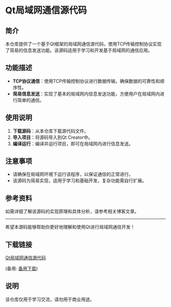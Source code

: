 # Qt局域网通信源代码

## 简介
本仓库提供了一个基于Qt框架的局域网通信源代码，使用TCP传输控制协议实现了简易的信息发送功能。该源码适用于学习和开发基于局域网的通信应用。

## 功能描述
- **TCP协议通信**：使用TCP传输控制协议进行数据传输，确保数据的可靠性和顺序性。
- **简易信息发送**：实现了基本的局域网内信息发送功能，方便用户在局域网内进行简单的通信。

## 使用说明
1. **下载源码**：从本仓库下载源代码文件。
2. **导入项目**：将源码导入到Qt Creator中。
3. **编译运行**：编译并运行项目，即可在局域网内进行信息发送。

## 注意事项
- 请确保在局域网环境下运行该程序，以保证通信的正常进行。
- 该源码为简易实现，适用于学习和基础开发，复杂功能需自行扩展。

## 参考资料
如需详细了解该源码的实现原理和具体分析，请参考相关博客文章。

---

希望本源码能够帮助你更好地理解和使用Qt进行局域网通信开发！

## 下载链接
[Qt局域网通信源代码](https://pan.quark.cn/s/a9b4c0005c56) 

(备用: [备用下载](https://pan.baidu.com/s/1ZvfcRgQQ3kqy2KO1X1fZpw?pwd=6w6y))

## 说明

该仓库仅用于学习交流，请勿用于商业用途。
